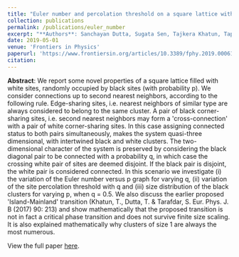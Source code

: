 ```yaml
---
title: "Euler number and percolation threshold on a square lattice with diagonal connection probability and revisiting the island-mainland transition"
collection: publications
permalink: /publications/euler_number
excerpt: "**Authors**: Sanchayan Dutta, Sugata Sen, Tajkera Khatun, Tapati Dutta, Sujata Tarafdar"
date: 2019-05-01
venue: 'Frontiers in Physics'
paperurl: 'https://www.frontiersin.org/articles/10.3389/fphy.2019.00061/full'
citation:
---
```

**Abstract**: We report some novel properties of a square lattice filled with white sites, randomly occupied by black sites (with probability p). We consider connections up to second nearest neighbors, according to the following rule. Edge-sharing sites, i.e. nearest neighbors of similar type are always considered to belong to the same cluster. A pair of black corner-sharing sites, i.e. second nearest neighbors may form a 'cross-connection' with a pair of white corner-sharing sites. In this case assigning connected status to both pairs simultaneously, makes the system quasi-three dimensional, with intertwined black and white clusters. The two-dimensional character of the system is preserved by considering the black diagonal pair to be connected with a probability q, in which case the crossing white pair of sites are deemed disjoint. If the black pair is disjoint, the white pair is considered connected. In this scenario we investigate (i) the variation of the Euler number versus p graph for varying q, (ii) variation of the site percolation threshold with q and (iii) size distribution of the black clusters for varying p, when q = 0.5. We also discuss the earlier proposed 'Island-Mainland' transition (Khatun, T., Dutta, T. & Tarafdar, S. Eur. Phys. J. B (2017) 90: 213) and show mathematically that the proposed transition is not in fact a critical phase transition and does not survive finite size scaling. It is also explained mathematically why clusters of size 1 are always the most numerous.

View the full paper [here](https://www.frontiersin.org/articles/10.3389/fphy.2019.00061/full).

